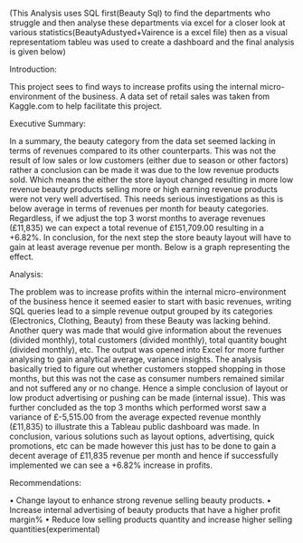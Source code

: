 (This Analysis uses SQL first(Beauty Sql) to find the departments who struggle and then analyse these departments via excel for a closer look at various statistics(BeautyAdustyed+Vairence is a excel file) then as a visual representatiom tableu was used to create a dashboard and the final analysis is given below)



Introduction:

This project sees to find ways to increase profits using the internal micro-environment of the business. A data set of retail sales was taken from Kaggle.com to help facilitate this project.

Executive Summary:

In a summary, the beauty category from the data set seemed lacking in terms of revenues compared to its other counterparts. This was not the result of low sales or low customers (either due to season or other factors) rather a conclusion can be made it was due to the low revenue products sold. Which means the either the store layout changed resulting in more low revenue beauty products selling more or high earning revenue products were not very well advertised. This needs serious investigations as this is below average in terms of revenues per month for beauty categories.
Regardless, if we adjust the top 3 worst months to average revenues (£11,835) we can expect a total revenue of £151,709.00 resulting in a +6.82%. In conclusion, for the next step the store beauty layout will have to gain at least average revenue per month.
Below is a graph representing the effect.
 

Analysis: 

The problem was to increase profits within the internal micro-environment of the business hence it seemed easier to start with basic revenues, writing SQL queries lead to a simple revenue output grouped by its categories (Electronics, Clothing, Beauty) from these Beauty was lacking behind.
Another query was made that would give information about the revenues (divided monthly), total customers (divided monthly), total quantity bought (divided monthly), etc.
The output was opened into Excel for more further analysing to gain analytical average, variance insights.
The analysis basically tried to figure out whether customers stopped shopping in those months, but this was not the case as consumer numbers remained similar and not suffered any or no change. Hence a simple conclusion of layout or low product advertising or pushing can be made (internal issue). This was further concluded as the top 3 months which performed worst saw a variance of £-5,515.00 from the average expected revenue monthly (£11,835) to illustrate this a Tableau public dashboard was made.
In conclusion, various solutions such as layout options, advertising, quick promotions, etc can be made however this just has to be done to gain a decent average of £11,835 revenue per month and hence if successfully implemented we can see a +6.82% increase in profits.


Recommendations:

•	Change layout to enhance strong revenue selling beauty products.
•	Increase internal advertising of beauty products that have a higher profit margin%
•	Reduce low selling products quantity and increase higher selling quantities(experimental)

